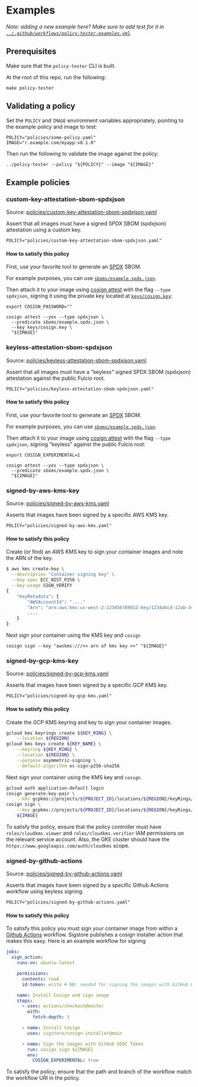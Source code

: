 # Examples

*Note: adding a new example here? Make sure to add test
for it in
[`../.github/workflows/policy-tester-examples.yml`](../.github/workflows/policy-tester-examples.yml).*

## Prerequisites

Make sure that the `policy-tester` CLI
is built.

At the root of this repo, run the following:
```
make policy-tester
```

## Validating a policy

Set the `POLICY` and `IMAGE` environment variables appropriately,
pointing to the example policy and image to test:
```
POLICY="policies/some-policy.yaml"
IMAGE="r.example.com/myapp:v0.1.0"
```

Then run the following to validate the image against the policy:
```
../policy-tester --policy "${POLICY}" --image "${IMAGE}"
```

## Example policies

### custom-key-attestation-sbom-spdxjson

Source: [policies/custom-key-attestation-sbom-spdxjson.yaml](./policies/custom-key-attestation-sbom-spdxjson.yaml)

Assert that all images must have a signed SPDX SBOM
(spdxjson) attestation using a custom key.

```
POLICY="policies/custom-key-attestation-sbom-spdxjson.yaml"
```

#### How to satisfy this policy

First, use your favorite tool to generate an [SPDX](https://spdx.dev/) SBOM.

For example purposes, you can use
[`sboms/example.spdx.json`](./sboms/example.spdx.json).

Then attach it to your image using [cosign attest](https://github.com/sigstore/cosign/blob/main/doc/cosign_attest.md)
with the flag `--type spdxjson`, signing it using the private key
located at [`keys/cosign.key`](./keys/cosign.key):
```
export COSIGN_PASSWORD=""

cosign attest --yes --type spdxjson \
  --predicate sboms/example.spdx.json \
  --key keys/cosign.key \
  "${IMAGE}"
```

### keyless-attestation-sbom-spdxjson

Source: [policies/keyless-attestation-sbom-spdxjson.yaml](./policies/keyless-attestation-sbom-spdxjson.yaml)

Assert that all images must have a "keyless"
signed SPDX SBOM (spdxjson) attestation against
the public Fulcio root.

```
POLICY="policies/keyless-attestation-sbom-spdxjson.yaml"
```

#### How to satisfy this policy

First, use your favorite tool to generate an [SPDX](https://spdx.dev/) SBOM.

For example purposes, you can use
[`sboms/example.spdx.json`](./sboms/example.spdx.json).

Then attach it to your image using [cosign attest](https://github.com/sigstore/cosign/blob/main/doc/cosign_attest.md)
with the flag `--type spdxjson`, signing "keyless" against the public Fulcio root:
```
export COSIGN_EXPERIMENTAL=1

cosign attest --yes --type spdxjson \
  --predicate sboms/example.spdx.json \
  "${IMAGE}"
```

### signed-by-aws-kms-key

Source:  [policies/signed-by-aws-kms.yaml](./policies/signed-by-aws-kms.yaml)

Asserts that images have been signed by a specific AWS KMS key.

```
POLICY="policies/signed-by-aws-kms.yaml"
```

#### How to satisfy this policy

Create (or find) an AWS KMS key to sign your container images and note
the ARN of the key.

```sh
$ aws kms create-key \
  --description "Container signing key" \
  --key-spec ECC_NIST_P256 \
  --key-usage SIGN_VERIFY
{
    "KeyMetadata": {
        "AWSAccountId": "...."
        "Arn": "arn:aws:kms:us-west-2:123456789012:key/1234abcd-12ab-34cd-56ef-1234567890ab",
        ....
    }
}
```

Next sign your container using the KMS key and `cosign`

```
cosign sign --key "awskms:///<< arn of kms key >>" "${IMAGE}"
```

### signed-by-gcp-kms-key

Source:  [policies/signed-by-gcp-kms.yaml](./policies/signed-by-gcp-kms.yaml)

Asserts that images have been signed by a specific GCP KMS key.

```
POLICY="policies/signed-by-gcp-kms.yaml"
```

#### How to satisfy this policy

Create the GCP KMS keyring and key to sign your container images.

```sh
gcloud kms keyrings create ${KEY_RING} \
    --location ${REGION}
gcloud kms keys create ${KEY_NAME} \
    --keyring ${KEY_RING} \
    --location ${REGION} \
    --purpose asymmetric-signing \
    --default-algorithm ec-sign-p256-sha256
```

Next sign your container using the KMS key and `cosign`.

```sh
gcloud auth application-default login
cosign generate-key-pair \
    --kms gcpkms://projects/${PROJECT_ID}/locations/${REGION}/keyRings/${KEY_RING}/cryptoKeys/${KEY_NAME}
cosign sign \
    --key gcpkms://projects/${PROJECT_ID}/locations/${REGION}/keyRings/${KEY_RING}/cryptoKeys/${KEY_NAME} \
    ${IMAGE}
```

To satisfy the policy, ensure that the policy controller must have `roles/cloudkms.viewer`
and `roles/cloudkms.verifier` IAM permissions on the relevant service account. Also,
the GKE cluster should have the `https://www.googleapis.com/auth/cloudkms` scope.

### signed-by-github-actions

Source:  [policies/signed-by-github-actions.yaml](./policies/signed-by-github-actions.yaml)

Asserts that images have been signed by a specific Github Actions workflow
using keyless signing.

```
POLICY="policies/signed-by-github-actions.yaml"
```

#### How to satisfy this policy

To satisfy this policy you must sign your container image from within a [Github
Actions](https://docs.github.com/en/actions) workflow. Sigstore publishes
a cosign installer action that makes this easy. Here is an example workflow
for signing

```yaml
jobs:
  sign_action:
    runs-on: ubuntu-latest

    permissions:
      contents: read
      id-token: write # NB: needed for signing the images with GitHub OIDC Token

    name: Install Cosign and sign image
    steps:
      - uses: actions/checkout@master
        with:
          fetch-depth: 1

      - name: Install Cosign
        uses: sigstore/cosign-installer@main

      - name: Sign the images with GitHub OIDC Token
        run: cosign sign ${IMAGE}
        env:
          COSIGN_EXPERIMENTAL: true
```

To satisfy the policy, ensure that the path and branch of the workflow match
the workflow URI in the policy.
